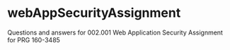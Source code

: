 # webAppSecurityAssignment
Questions and answers for 002.001 Web Application Security Assignment for PRG 160-3485

